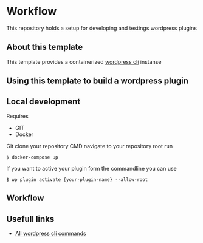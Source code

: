 # Workflow
This repository holds a setup for developing and testings wordpress plugins


## About this template
This template provides a containerized [wordpress cli](https://developer.wordpress.org/cli/commands) instanse

## Using this template to build a wordpress plugin


## Local development
Requires
- GIT
- Docker


Git clone your repository
CMD navigate to your repository root
run 
```cli 
$ docker-compose up
```  

If you want to active your plugin form the commandline you can use
```cli 
$ wp plugin activate {your-plugin-name} --allow-root
```  



## Workflow


## Usefull links
- [All wordpress cli commands](https://developer.wordpress.org/cli/commands)